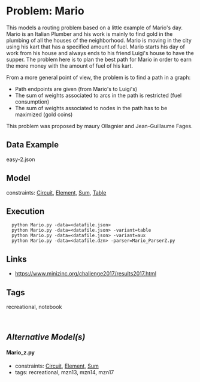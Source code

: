 # Problem: Mario

This models a routing problem based on a little example of Mario's day.
Mario is an Italian Plumber and his work is mainly to find gold in the plumbing of all the houses of the neighborhood.
Mario is moving in the city using his kart that has a specified amount of fuel.
Mario starts his day of work from his house and always ends to his friend Luigi's house to have the supper.
The problem here is to plan the best path for Mario in order to earn the more money with the amount of fuel of his kart.

From a more general point of view, the problem is to find a path in a graph:
 - Path endpoints are given (from Mario's to Luigi's)
 - The sum of weights associated to arcs in the path is restricted (fuel consumption)
 - The sum of weights associated to nodes in the path has to be maximized (gold coins)

This problem was proposed by maury Ollagnier and Jean-Guillaume Fages.

## Data Example
  easy-2.json

## Model
  constraints: [Circuit](https://pycsp.org/documentation/constraints/Circuit), [Element](https://pycsp.org/documentation/constraints/Element), [Sum](https://pycsp.org/documentation/constraints/Sum), [Table](https://pycsp.org/documentation/constraints/Table)

## Execution
```
  python Mario.py -data=<datafile.json>
  python Mario.py -data=<datafile.json> -variant=table
  python Mario.py -data=<datafile.json> -variant=aux
  python Mario.py -data=<datafile.dzn> -parser=Mario_ParserZ.py
```

## Links
  - https://www.minizinc.org/challenge2017/results2017.html

## Tags
  recreational, notebook

<br />

## _Alternative Model(s)_

#### Mario_z.py
 - constraints: [Circuit](https://pycsp.org/documentation/constraints/Circuit), [Element](https://pycsp.org/documentation/constraints/Element), [Sum](https://pycsp.org/documentation/constraints/Sum)
 - tags: recreational, mzn13, mzn14, mzn17
